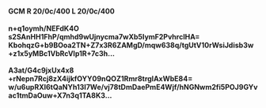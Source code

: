 #### GCM R 20/0c/400 L 20/0c/400
**n+q1oymh/NEFdK4O**<br/>**s2SAnHH1FhP/qmhd9wUjnycma7wXb5IymF2PvhrcIHA=**<br/>**KbohqzG+b9BOoa2TN+Z7x3R6ZAMgD/mqw638q/tgUtV10rWsiJdisb3w+z1x5yMBc1VbRcVlp1R+7c3h...**<br/><br/>
**A3at/G4c9jxUx4x8**<br/>**+rNepn7Rcj8zX4ijkfOYY09nQOZ1Rmr8trglAxWbE84=**<br/>**w/u6upRXl6tQaNYh13l7We/vj78tDmDaePmE4Wjf/hNGNwm2fi5POJ9GYvac1tmDaOuw+X7n3q1TA8K3...**